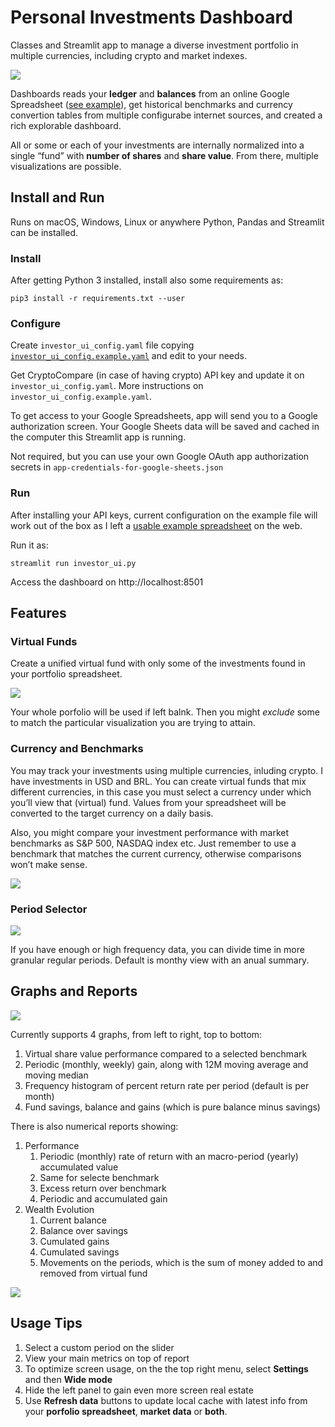 # Personal Investments Dashboard

Classes and Streamlit app to manage a diverse investment portfolio in multiple
currencies, including crypto and market indexes.

![](pics/overview.png)

Dashboards reads your **ledger** and **balances** from an online Google
Spreadsheet ([see example](https://docs.google.com/spreadsheets/d/1AE0F_mzXTJJuuuQwPnSzBejRrmui01CfUUY1qyvnbkk)),
get historical benchmarks and currency convertion tables from multiple
configurabe internet sources, and created a rich explorable dashboard.

All or some or each of your investments are internally normalized into a single
“fund” with **number of shares** and **share value**. From there, multiple
visualizations are possible.

## Install and Run
Runs on macOS, Windows, Linux or anywhere Python, Pandas and Streamlit can be
installed.

### Install
After getting Python 3 installed, install also some requirements as:

```shell
pip3 install -r requirements.txt --user
```

### Configure
Create `investor_ui_config.yaml` file copying [`investor_ui_config.example.yaml`](blob/main/investor_ui_config.example.yaml)
and edit to your needs.

Get CryptoCompare (in case of having crypto) API key and update it on
`investor_ui_config.yaml`. More instructions on
`investor_ui_config.example.yaml`.

To get access to your Google Spreadsheets, app will send you to a Google
authorization screen. Your Google Sheets data will be saved and cached in the
computer this Streamlit app is running.

Not required, but you can use your own Google OAuth app authorization secrets
in `app-credentials-for-google-sheets.json`

### Run
After installing your API keys, current configuration on the example file will
work out of the box as I left a [usable example spreadsheet](https://docs.google.com/spreadsheets/d/1AE0F_mzXTJJuuuQwPnSzBejRrmui01CfUUY1qyvnbkk)
on the web.

Run it as:

```shell
streamlit run investor_ui.py
```

Access the dashboard on http://localhost:8501

## Features

### Virtual Funds

Create a unified virtual fund with only some of the investments found in your
portfolio spreadsheet.

![](pics/virtual_fund_composer.png)

Your whole porfolio will be used if left balnk. Then you might *exclude*
some to match the particular visualization you are trying to attain.

### Currency and Benchmarks

You may track your investments using multiple currencies, inluding crypto. I
have investments in USD and BRL. You can create virtual funds that mix different
currencies, in this case you must select a currency under which you’ll view that
(virtual) fund. Values from your spreadsheet will be converted to the target
currency on a daily basis.

Also, you might compare your investment performance with market benchmarks as
S&P 500, NASDAQ index etc. Just remember to use a benchmark that matches the
current currency, otherwise comparisons won’t make sense.

![](pics/currencies_and_benchmarks.png)

### Period Selector

![](pics/period_selector.png)

If you have enough or high frequency data, you can divide time in more granular
regular periods. Default is monthy view with an anual summary.


## Graphs and Reports

![](pics/graphs.png)

Currently supports 4 graphs, from left to right, top to bottom:

1. Virtual share value performance compared to a selected benchmark
1. Periodic (monthly, weekly) gain, along with 12M moving average and moving median
1. Frequency histogram of percent return rate per period (default is per month)
1. Fund savings, balance and gains (which is pure balance minus savings)

There is also numerical reports showing:
1. Performance
    1. Periodic (monthly) rate of return with an macro-period (yearly) accumulated value
    1. Same for selecte benchmark
    1. Excess return over benchmark
    1. Periodic and accumulated gain
1. Wealth Evolution
    1. Current balance
    1. Balance over savings
    1. Cumulated gains
    1. Cumulated savings
    1. Movements on the periods, which is the sum of money added to and removed
        from virtual fund

![](pics/periodic_report.png)


## Usage Tips
1. Select a custom period on the slider
1. View your main metrics on top of report
1. To optimize screen usage, on the the top right menu, select **Settings** and then **Wide mode**
1. Hide the left panel to gain even more screen real estate
1. Use **Refresh data** buttons to update local cache with latest info from your
   **porfolio spreadsheet**, **market data** or **both**.


